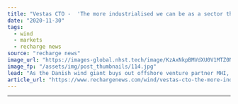 ```yaml
---
title: "Vestas CTO -  'The more industrialised we can be as a sector the bigger the role we can play'"
date: "2020-11-30"
tags: 
  - wind
  - markets
  - recharge news
source: "recharge news"
image_url: "https://images-global.nhst.tech/image/KzAxNkpBMVdXU0V1MTZ0NnR4bk9UVlZEZW52em43YnJCMjFKMnlCT1ZyUT0=/nhst/binary/2666099aa76524a31f84503bdfe8a7f0"
image_fp: "/assets/img/post_thumbnails/114.jpg"
lead: "As the Danish wind giant buys out offshore venture partner MHI, technology chief Anders Nielsen talks with Darius Snieckus about innovation, the company's energy transition mission, and catching the market's 'fat fish'"
article_url: "https://www.rechargenews.com/wind/vestas-cto-the-more-industrialised-we-can-be-as-a-sector-the-bigger-the-role-we-can-play/2-1-920977"
---
```


---

